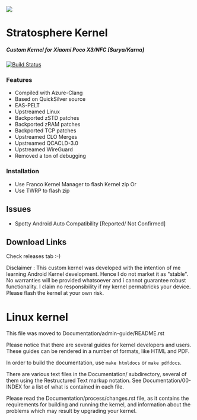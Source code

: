 <img src="http://pre06.deviantart.net/ac5b/th/pre/i/2012/218/d/1/evening_victory_by_roen911-d5a019d.jpg">

# Stratosphere Kernel 

##### Custom Kernel for Xiaomi Poco X3/NFC [Surya/Karna]

[![Build Status](https://cloud.drone.io/api/badges/Stratosphere-Kernel/android_kernel_xiaomi_surya/status.svg?ref=refs/heads/staging/LA.UM.9.x)](https://cloud.drone.io/Stratosphere-Kernel/android_kernel_xiaomi_surya)

### Features

- Compiled with Azure-Clang
- Based on QuickSilver source
- EAS-PELT
- Upstreamed Linux
- Backported zSTD patches
- Backported zRAM patches
- Backported TCP patches
- Upstreamed CLO Merges
- Upstreamed QCACLD-3.0
- Upstreamed WireGuard 
- Removed a ton of debugging

### Installation

- Use Franco Kernel Manager to flash Kernel zip
Or
- Use TWRP to flash zip

## Issues
- Spotty Android Auto Compatibility [Reported/ Not Confirmed]

## Download Links
Check releases tab :-)

Disclaimer : This custom kernel was developed with the intention of me learning Android Kernel development. Hence I do not market it as "stable". No warranties will be provided whatsoever and i cannot guarantee robust functionality. I claim no responsibility if my kernel permabricks your device. Please flash the kernel at your own risk.

Linux kernel
============

This file was moved to Documentation/admin-guide/README.rst

Please notice that there are several guides for kernel developers and users.
These guides can be rendered in a number of formats, like HTML and PDF.

In order to build the documentation, use ``make htmldocs`` or
``make pdfdocs``.

There are various text files in the Documentation/ subdirectory,
several of them using the Restructured Text markup notation.
See Documentation/00-INDEX for a list of what is contained in each file.

Please read the Documentation/process/changes.rst file, as it contains the
requirements for building and running the kernel, and information about
the problems which may result by upgrading your kernel.
